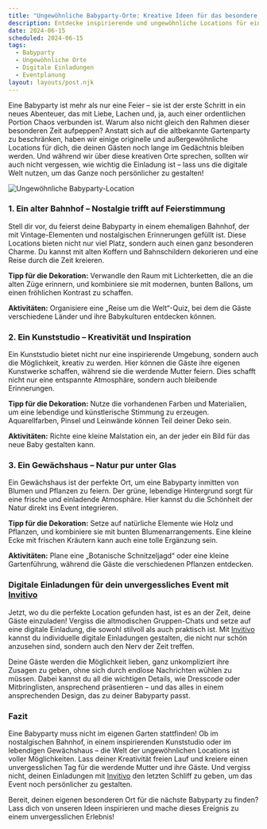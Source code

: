 ```yaml
---
title: "Ungewöhnliche Babyparty-Orte: Kreative Ideen für das besondere Event"
description: Entdecke inspirierende und ungewöhnliche Locations für eine unvergessliche Babyparty, abseits des typischen Gartenfestes, inklusive Tipps für digitale Einladungen.
date: 2024-06-15
scheduled: 2024-06-15
tags:
  - Babyparty
  - Ungewöhnliche Orte
  - Digitale Einladungen
  - Eventplanung
layout: layouts/post.njk
---
```


Eine Babyparty ist mehr als nur eine Feier – sie ist der erste Schritt in ein neues Abenteuer, das mit Liebe, Lachen und, ja, auch einer ordentlichen Portion Chaos verbunden ist. Warum also nicht gleich den Rahmen dieser besonderen Zeit aufpeppen? Anstatt sich auf die altbekannte Gartenparty zu beschränken, haben wir einige originelle und außergewöhnliche Locations für dich, die deinen Gästen noch lange im Gedächtnis bleiben werden. Und während wir über diese kreativen Orte sprechen, sollten wir auch nicht vergessen, wie wichtig die Einladung ist – lass uns die digitale Welt nutzen, um das Ganze noch persönlicher zu gestalten!

![Ungewöhnliche Babyparty-Location](/img/unusual-babyparty-location.webp)

### 1. **Ein alter Bahnhof – Nostalgie trifft auf Feierstimmung**

Stell dir vor, du feierst deine Babyparty in einem ehemaligen Bahnhof, der mit Vintage-Elementen und nostalgischen Erinnerungen gefüllt ist. Diese Locations bieten nicht nur viel Platz, sondern auch einen ganz besonderen Charme. Du kannst mit alten Koffern und Bahnschildern dekorieren und eine Reise durch die Zeit kreieren.

**Tipp für die Dekoration:** Verwandle den Raum mit Lichterketten, die an die alten Züge erinnern, und kombiniere sie mit modernen, bunten Ballons, um einen fröhlichen Kontrast zu schaffen.

**Aktivitäten:** Organisiere eine „Reise um die Welt“-Quiz, bei dem die Gäste verschiedene Länder und ihre Babykulturen entdecken können.

### 2. **Ein Kunststudio – Kreativität und Inspiration**

Ein Kunststudio bietet nicht nur eine inspirierende Umgebung, sondern auch die Möglichkeit, kreativ zu werden. Hier können die Gäste ihre eigenen Kunstwerke schaffen, während sie die werdende Mutter feiern. Dies schafft nicht nur eine entspannte Atmosphäre, sondern auch bleibende Erinnerungen.

**Tipp für die Dekoration:** Nutze die vorhandenen Farben und Materialien, um eine lebendige und künstlerische Stimmung zu erzeugen. Aquarellfarben, Pinsel und Leinwände können Teil deiner Deko sein.

**Aktivitäten:** Richte eine kleine Malstation ein, an der jeder ein Bild für das neue Baby gestalten kann.

### 3. **Ein Gewächshaus – Natur pur unter Glas**

Ein Gewächshaus ist der perfekte Ort, um eine Babyparty inmitten von Blumen und Pflanzen zu feiern. Der grüne, lebendige Hintergrund sorgt für eine frische und einladende Atmosphäre. Hier kannst du die Schönheit der Natur direkt ins Event integrieren.

**Tipp für die Dekoration:** Setze auf natürliche Elemente wie Holz und Pflanzen, und kombiniere sie mit bunten Blumenarrangements. Eine kleine Ecke mit frischen Kräutern kann auch eine tolle Ergänzung sein.

**Aktivitäten:** Plane eine „Botanische Schnitzeljagd“ oder eine kleine Gartenführung, während die Gäste die verschiedenen Pflanzen entdecken.

### **Digitale Einladungen für dein unvergessliches Event mit [Invitivo](https://invitivo.com/create)**

Jetzt, wo du die perfekte Location gefunden hast, ist es an der Zeit, deine Gäste einzuladen! Vergiss die altmodischen Gruppen-Chats und setze auf eine digitale Einladung, die sowohl stilvoll als auch praktisch ist. Mit [Invitivo](https://invitivo.com/) kannst du individuelle digitale Einladungen gestalten, die nicht nur schön anzusehen sind, sondern auch den Nerv der Zeit treffen. 

Deine Gäste werden die Möglichkeit lieben, ganz unkompliziert ihre Zusagen zu geben, ohne sich durch endlose Nachrichten wühlen zu müssen. Dabei kannst du all die wichtigen Details, wie Dresscode oder Mitbringlisten, ansprechend präsentieren – und das alles in einem ansprechenden Design, das zu deiner Babyparty passt.

### **Fazit**

Eine Babyparty muss nicht im eigenen Garten stattfinden! Ob im nostalgischen Bahnhof, in einem inspirierenden Kunststudio oder im lebendigen Gewächshaus – die Welt der ungewöhnlichen Locations ist voller Möglichkeiten. Lass deiner Kreativität freien Lauf und kreiere einen unvergesslichen Tag für die werdende Mutter und ihre Gäste. Und vergiss nicht, deinen Einladungen mit [Invitivo](https://invitivo.com) den letzten Schliff zu geben, um das Event noch persönlicher zu gestalten.

Bereit, deinen eigenen besonderen Ort für die nächste Babyparty zu finden? Lass dich von unseren Ideen inspirieren und mache dieses Ereignis zu einem unvergesslichen Erlebnis!
